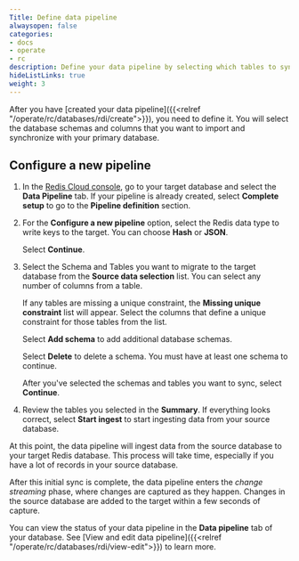 ```yaml
---
Title: Define data pipeline
alwaysopen: false
categories:
- docs
- operate
- rc
description: Define your data pipeline by selecting which tables to sync.
hideListLinks: true
weight: 3
---
```


After you have [created your data pipeline]({{<relref "/operate/rc/databases/rdi/create">}}), you need to define it. You will select the database schemas and columns that you want to import and synchronize with your primary database.

## Configure a new pipeline

1. In the [Redis Cloud console](https://cloud.redis.io/), go to your target database and select the **Data Pipeline** tab. If your pipeline is already created, select **Complete setup** to go to the **Pipeline definition** section.
1. For the **Configure a new pipeline** option, select the Redis data type to write keys to the target. You can choose **Hash** or **JSON**. 

    Select **Continue**. 
1. Select the Schema and Tables you want to migrate to the target database from the **Source data selection** list. You can select any number of columns from a table. 

    If any tables are missing a unique constraint, the **Missing unique constraint** list will appear. Select the columns that define a unique constraint for those tables from the list.

    Select **Add schema** to add additional database schemas. 
    
    Select **Delete** to delete a schema. You must have at least one schema to continue.

    After you've selected the schemas and tables you want to sync, select **Continue**.

1. Review the tables you selected in the **Summary**. If everything looks correct, select **Start ingest** to start ingesting data from your source database. 

At this point, the data pipeline will ingest data from the source database to your target Redis database. This process will take time, especially if you have a lot of records in your source database. 

After this initial sync is complete, the data pipeline enters the *change streaming* phase, where changes are captured as they happen. Changes in the source database are added to the target within a few seconds of capture. 

You can view the status of your data pipeline in the **Data pipeline** tab of your database. See [View and edit data pipeline]({{<relref "/operate/rc/databases/rdi/view-edit">}}) to learn more.